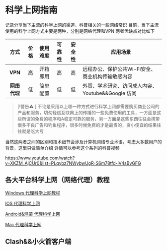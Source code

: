 # 科学上网指南
记录分享当下主流的科学上网的渠道，科普相关的一些网络常识
目前，当下主流使用的科学上网方式主要是两种，分别是网络代理和VPN
两者优缺点对比如下

| 方式       | 价格 | 使用难度 | 可靠性 | 安全性 | 应用场景 |
|:-----------:|:----:|:--------:|:----:|:----:|----------|
| **VPN**   | 高   | 开箱即用 | 高   | 高   | 远程办公、保护公共Wi-Fi安全、商业机构传输敏感内容 |
| **网络代理** | 低 | 简单配置 | 低   | 低   | 外贸、学术研究、访问成人内容、Youtube&&Google 访问  |

>[!警告⚠️ ]
>不论是采用以上哪一种方式进行科学上网都需要购买商业公司的产品和服务，切勿轻信互联网上的传播的一些免费使用的工具，一方面是这些所谓的免费的程序和A稳定可靠的服务，另一方面是这些东西往往会携带很多不良广告和钓鱼程序，很多时候免费的才是最贵的，贪小便宜的结果往往就是吃大亏












当然这两者之间的区别和技术细节会涉及计算机网络专业术语，考虑大多数用户的背景，这里只做简单介绍
详情可以参考这个系列的科普视频

https://www.youtube.com/watch?v=XKZM_AjCUr0&list=PLqybz7NWybwUgR-S6m78tfd-lV4sBvGFG
 
## 各大平台科学上网（网络代理）教程
[Windows 代理科学上网教程](https://github.com/Angelagoodboy/kexueshangwang/blob/main/Windows%20%E7%A7%91%E5%AD%A6%E4%B8%8A%E7%BD%91%E6%95%99%E7%A8%8B.md)

[IOS 代理科学上网]()

[Android&鸿蒙 代理科学上网]()


[Mac 代理科学上网]()



## Clash&&小火箭客户端
